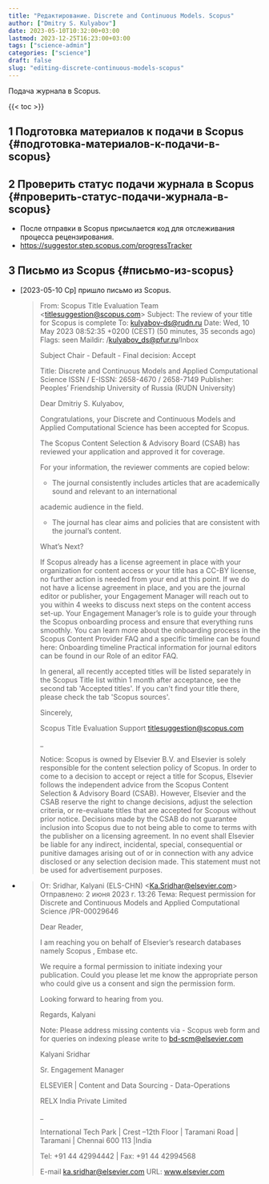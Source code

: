 ```yaml
---
title: "Редактирование. Discrete and Continuous Models. Scopus"
author: ["Dmitry S. Kulyabov"]
date: 2023-05-10T10:32:00+03:00
lastmod: 2023-12-25T16:23:00+03:00
tags: ["science-admin"]
categories: ["science"]
draft: false
slug: "editing-discrete-continuous-models-scopus"
---
```


Подача журнала в Scopus.

<!--more-->

{{< toc >}}


## <span class="section-num">1</span> Подготовка материалов к подачи в Scopus {#подготовка-материалов-к-подачи-в-scopus}


## <span class="section-num">2</span> Проверить статус подачи журнала в Scopus {#проверить-статус-подачи-журнала-в-scopus}

-   После отправки в Scopus присылается код для отслеживания процесса рецензирования.
-   <https://suggestor.step.scopus.com/progressTracker>


## <span class="section-num">3</span> Письмо из Scopus {#письмо-из-scopus}

-   <span class="timestamp-wrapper"><span class="timestamp">[2023-05-10 Ср] </span></span> пришло письмо из Scopus.

    > From: Scopus Title Evaluation Team &lt;titlesuggestion@scopus.com&gt;
    > Subject: The review of your title for Scopus is complete
    > To: kulyabov-ds@rudn.ru
    > Date: Wed, 10 May 2023 08:52:35 +0200 (CEST) (50 minutes, 35 seconds ago)
    > Flags: seen
    > Maildir: /kulyabov_ds@pfur.ru/Inbox
    >
    > Subject Chair - Default - Final decision: Accept
    >
    > Title: Discrete and Continuous Models and Applied Computational Science ISSN / E-ISSN: 2658-4670 / 2658-7149 Publisher: Peoples’ Friendship University of Russia (RUDN University)
    >
    > Dear Dmitriy S. Kulyabov,
    >
    > Congratulations, your Discrete and Continuous Models and Applied Computational Science has been accepted for
    > Scopus.
    >
    > The Scopus Content Selection &amp; Advisory Board (CSAB) has reviewed your application and approved it for
    > coverage.
    >
    > For your information, the reviewer comments are copied below:
    >
    > -   The journal consistently includes articles that are academically sound and relevant to an international
    >
    > academic audience in the field.
    >
    > -   The journal has clear aims and policies that are consistent with the journal’s content.
    >
    > What’s Next?
    >
    > If Scopus already has a license agreement in place with your organization for content access or your title has a
    > CC-BY license, no further action is needed from your end at this point.
    > If we do not have a license agreement in place, and you are the journal editor or publisher, your Engagement
    > Manager will reach out to you within 4 weeks to discuss next steps on the content access set-up. Your
    > Engagement Manager’s role is to guide your through the Scopus onboarding process and ensure that everything
    > runs smoothly. You can learn more about the onboarding process in the Scopus Content Provider FAQ and a
    > specific timeline can be found here: Onboarding timeline
    > Practical information for journal editors can be found in our Role of an editor FAQ.
    >
    > In general, all recently accepted titles will be listed separately in the Scopus Title list within 1 month after
    > acceptance, see the second tab 'Accepted titles'. If you can't find your title there, please check the tab
    > 'Scopus sources'.
    >
    > Sincerely,
    >
    > Scopus Title Evaluation Support
    > titlesuggestion@scopus.com
    >
    > <span class="underline"><span class="underline"><span class="underline"><span class="underline"><span class="underline"><span class="underline"><span class="underline"><span class="underline"><span class="underline"><span class="underline"><span class="underline"><span class="underline"><span class="underline"><span class="underline"><span class="underline"><span class="underline"><span class="underline"><span class="underline"><span class="underline"><span class="underline"><span class="underline"><span class="underline"><span class="underline"><span class="underline"><span class="underline"><span class="underline"><span class="underline"><span class="underline"><span class="underline"><span class="underline"><span class="underline"><span class="underline"><span class="underline">_</span></span></span></span></span></span></span></span></span></span></span></span></span></span></span></span></span></span></span></span></span></span></span></span></span></span></span></span></span></span></span></span></span>
    >
    > Notice: Scopus is owned by Elsevier B.V. and Elsevier is solely responsible for the content selection policy of
    > Scopus. In order to come to a decision to accept or reject a title for Scopus, Elsevier follows the independent
    > advice from the Scopus Content Selection &amp; Advisory Board (CSAB). However, Elsevier and the CSAB reserve the
    > right to change decisions, adjust the selection criteria, or re-evaluate titles that are accepted for Scopus
    > without prior notice. Decisions made by the CSAB do not guarantee inclusion into Scopus due to not being able to
    > come to terms with the publisher on a licensing agreement. In no event shall Elsevier be liable for any indirect,
    > incidental, special, consequential or punitive damages arising out of or in connection with any advice disclosed
    > or any selection decision made. This statement must not be used for advertisement purposes.
-   > От: Sridhar, Kalyani (ELS-CHN) &lt;Ka.Sridhar@elsevier.com&gt;
    > Отправлено: 2 июня 2023 г. 13:26
    > Тема: Request permission for Discrete and Continuous Models and Applied Computational Science /PR-00029646
    >
    > Dear Reader,
    >
    > I am reaching you on behalf of Elsevier’s research databases namely Scopus , Embase etc.
    >
    > We require a formal permission to initiate indexing your publication. Could you please let me know the
    > appropriate person who could give us a consent and sign the permission form.
    >
    > Looking forward to hearing from you.
    >
    > ​​​​​​​Regards,
    > Kalyani
    >
    > Note: Please address missing contents via - Scopus web form and for queries on indexing please write to bd-scm@elsevier.com
    >
    > Kalyani Sridhar
    >
    > Sr. Engagement Manager
    >
    > ELSEVIER  | Content and Data Sourcing - Data-Operations
    >
    > RELX India Private Limited
    >
    > <span class="underline"><span class="underline"><span class="underline"><span class="underline"><span class="underline"><span class="underline"><span class="underline"><span class="underline"><span class="underline"><span class="underline"><span class="underline"><span class="underline"><span class="underline"><span class="underline"><span class="underline"><span class="underline"><span class="underline"><span class="underline"><span class="underline">_</span></span></span></span></span></span></span></span></span></span></span></span></span></span></span></span></span></span></span>
    >
    > International Tech Park | Crest –12th Floor | Taramani Road | Taramani | Chennai 600 113 |India
    >
    > Tel: +91 44 42994442 | Fax: +91 44 42994568
    >
    > E-mail ka.sridhar@elsevier.com  URL: www.elsevier.com
